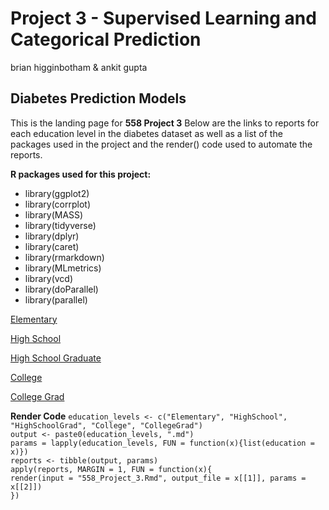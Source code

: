 # Project 3 - Supervised Learning and Categorical Prediction
brian higginbotham & ankit gupta

## Diabetes Prediction Models

This is the landing page for **558 Project 3** Below are the links to reports for each education level in the diabetes dataset as well as a list of the packages used in the project and the render() code used to automate the reports.

**R packages used for this project:**  
* library(ggplot2)  
* library(corrplot)  
* library(MASS)  
* library(tidyverse)  
* library(dplyr)  
* library(caret)  
* library(rmarkdown)  
* library(MLmetrics)  
* library(vcd)  
* library(doParallel)  
* library(parallel)

[Elementary](https://bphigg.github.io/558Project3/Elementary)

[High School](https://bphigg.github.io/558Project3/HighSchool)

[High School Graduate](https://bphigg.github.io/558Project3/HighSchoolGrad)

[College](https://bphigg.github.io/558Project3/College)

[College Grad](https://bphigg.github.io/558Project3/CollegeGrad)

**Render Code**
`education_levels <- c("Elementary", "HighSchool", "HighSchoolGrad", "College", "CollegeGrad")`  
`output <- paste0(education_levels, ".md")`  
`params = lapply(education_levels, FUN = function(x){list(education = x)})`  
`reports <- tibble(output, params)`  
`apply(reports, MARGIN = 1, FUN = function(x){`  
  `render(input = "558_Project_3.Rmd", output_file = x[[1]], params = x[[2]])`  
`})`  